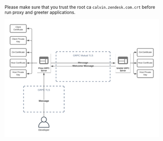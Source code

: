 Please make sure that you trust the root ca `calvin.zendesk.com.crt` before run proxy and greeter applications.

![diagram](data/image/spike.png)